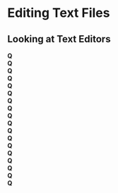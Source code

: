 # Editing Text Files

## Looking at Text Editors


**Q**  
**Q**  
**Q**  
**Q**  
**Q**  
**Q**  
**Q**  
**Q**  
**Q**  
**Q**  
**Q**  
**Q**  
**Q**  
**Q**  
**Q**  
**Q**  
**Q**  
**Q**  
